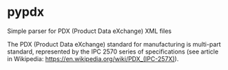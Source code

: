# pypdx
Simple parser for PDX (Product Data eXchange) XML files

The PDX (Product Data eXchange) standard for manufacturing is multi-part standard,
represented by the IPC 2570 series of specifications (see article in Wikipedia: https://en.wikipedia.org/wiki/PDX_(IPC-257X)). 
